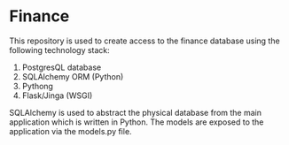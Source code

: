 # Finance

This repository is used to create access to the finance database using the following technology stack:

1. PostgresQL database
2. SQLAlchemy ORM (Python)
3. Pythong
4. Flask/Jinga (WSGI)

SQLAlchemy is used to abstract the physical database from the main application which is written in Python.   The models are exposed to the application via the models.py file.  
